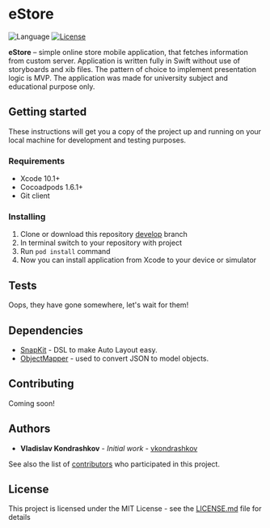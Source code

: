 # eStore
![Language](https://img.shields.io/badge/swift-4.2-orange.svg)
[![License](https://img.shields.io/github/license/vkondrashkov/eStore.svg)](https://github.com/vkondrashkov/eStore/blob/Develop/LICENSE)

__eStore__ – simple online store mobile application, that fetches
information from custom server. Application is written fully in Swift
without use of storyboards and xib files. The pattern of choice to implement
presentation logic is MVP. The application was made for university subject and educational purpose only.

## Getting started
These instructions will get you a copy of the project up and running on your local machine for development and testing purposes.

### Requirements 
- Xcode 10.1+
- Cocoadpods 1.6.1+
- Git client

### Installing
1. Clone or download this repository [develop](https://github.com/vkondrashkov/eStore/tree/develop "eStore/develop") branch
2. In terminal switch to your repository with project
3. Run `pod install` command
4. Now you can install application from Xcode to your device or simulator

## Tests
Oops, they have gone somewhere, let's wait for them!

## Dependencies
- [SnapKit](https://github.com/SnapKit/SnapKit "SnapKit/SnapKit") - DSL to make Auto Layout easy.
- [ObjectMapper](https://github.com/tristanhimmelman/ObjectMapper "tristanhimmelman/ObjectMapper") - used to convert JSON to model objects.

## Contributing
Coming soon!

## Authors
- __Vladislav Kondrashkov__ - _Initial work_ - [vkondrashkov](https://github.com/vkondrashkov "Vladislav Kondrashkov")

See also the list of [contributors](https://github.com/vkondrashkov/eStore/graphs/contributors "Contributors") who participated in this project.

## License
This project is licensed under the MIT License - see the [LICENSE.md](https://github.com/vkondrashkov/eStore/blob/Develop/LICENSE "MIT License") file for details
